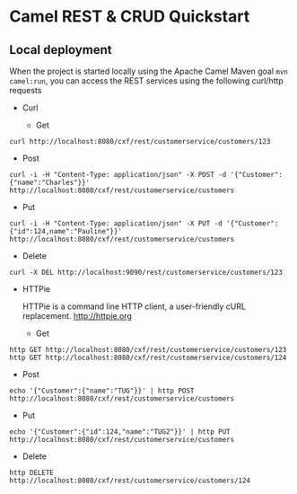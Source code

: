 # Camel REST & CRUD Quickstart

## Local deployment 

When the project is started locally using the Apache Camel Maven goal `mvn camel:run`, you can access the REST services using the following curl/http requests

* Curl

  * Get

 ```
 curl http://localhost:8080/cxf/rest/customerservice/customers/123
 ```

  * Post

 ```
 curl -i -H "Content-Type: application/json" -X POST -d '{"Customer":{"name":"Charles"}}'    http://localhost:8080/cxf/rest/customerservice/customers
 ```

  * Put

 ```
 curl -i -H "Content-Type: application/json" -X PUT -d '{"Customer":{"id":124,name":"Pauline"}}' http://localhost:8080/cxf/rest/customerservice/customers
 ```

  * Delete

 ```
 curl -X DEL http://localhost:9090/rest/customerservice/customers/123
 ```

* HTTPie

  HTTPie is a command line HTTP client, a user-friendly cURL replacement.
  http://httpie.org

  *  Get

```
http GET http://localhost:8080/cxf/rest/customerservice/customers/123
http GET http://localhost:8080/cxf/rest/customerservice/customers/124
```

 *  Post

 ```
echo '{"Customer":{"name":"TUG"}}' | http POST http://localhost:8080/cxf/rest/customerservice/customers
 ```

 *  Put

 ```
 echo '{"Customer":{"id":124,"name":"TUG2"}}' | http PUT http://localhost:8080/cxf/rest/customerservice/customers
 ```

 *  Delete

 ```
http DELETE http://localhost:8080/cxf/rest/customerservice/customers/124
 ```
 





